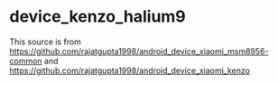 # device_kenzo_halium9
This source is from https://github.com/rajatgupta1998/android_device_xiaomi_msm8956-common and https://github.com/rajatgupta1998/android_device_xiaomi_kenzo
